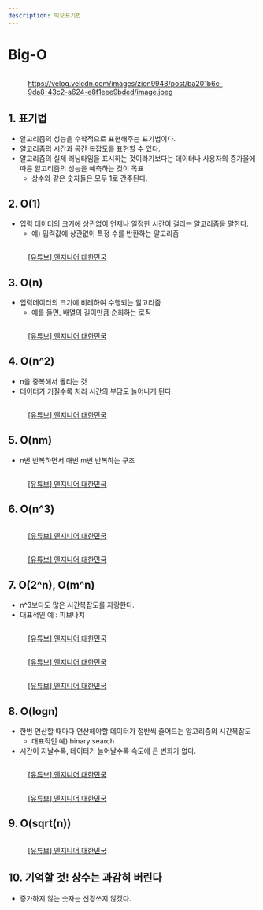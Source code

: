 ```yaml
---
description: 빅오표기법
---
```


# Big-O

<figure><img src="../../../.gitbook/assets/image (28) (3).png" alt=""><figcaption><p><a href="https://velog.velcdn.com/images/zion9948/post/ba201b6c-9da8-43c2-a624-e8f1eee9bded/image.jpeg">https://velog.velcdn.com/images/zion9948/post/ba201b6c-9da8-43c2-a624-e8f1eee9bded/image.jpeg</a></p></figcaption></figure>

## 1. 표기법

* 알고리즘의 성능을 수학적으로 표현해주는 표기법이다.&#x20;
*  알고리즘의 시간과 공간 복잡도를 표현할 수 있다.&#x20;
* 알고리즘의 실제 러닝타임을 표시하는 것이라기보다는 데이터나 사용자의 증가율에 따른 알고리즘의 성능을 예측하는 것이 목표&#x20;
  * 상수와 같은 숫자들은 모두 1로 간주된다.&#x20;

## 2. O(1)&#x20;

* 입력 데이터의 크기에 상관없이 언제나 일정한 시간이 걸리는 알고리즘을 말한다.&#x20;
  * 예) 입력값에 상관없이 특정 수를 반환하는 알고리즘&#x20;

<figure><img src="../../../.gitbook/assets/image (4) (1) (7).png" alt=""><figcaption><p><a href="https://www.youtube.com/user/damazzang/videos">[유튜브] 엔지니어 대한민국</a></p></figcaption></figure>

## 3. O(n)

* 입력데이터의 크기에 비례하여 수행되는 알고리즘&#x20;
  * 예를 들면, 배열의 길이만큼 순회하는 로직 &#x20;

<figure><img src="../../../.gitbook/assets/image (46) (1).png" alt=""><figcaption><p><a href="https://www.youtube.com/user/damazzang/videos">[유튜브] 엔지니어 대한민국</a></p></figcaption></figure>

## 4. O(n^2)&#x20;

* n을 중복해서 돌리는 것&#x20;
* 데이터가 커질수록 처리 시간의 부담도 늘어나게 된다.&#x20;

<figure><img src="../../../.gitbook/assets/image (43) (1).png" alt=""><figcaption><p><a href="https://www.youtube.com/user/damazzang/videos">[유튜브] 엔지니어 대한민국</a></p></figcaption></figure>



## 5. O(nm)

* n번 반복하면서 매번 m번 반복하는 구조

<figure><img src="../../../.gitbook/assets/image (9) (8).png" alt=""><figcaption><p><a href="https://www.youtube.com/user/damazzang/videos">[유튜브] 엔지니어 대한민국</a></p></figcaption></figure>



## 6. O(n^3)&#x20;

<figure><img src="../../../.gitbook/assets/image (36) (1).png" alt=""><figcaption><p><a href="https://www.youtube.com/user/damazzang/videos">[유튜브] 엔지니어 대한민국</a></p></figcaption></figure>

<figure><img src="../../../.gitbook/assets/image (28) (1) (2).png" alt=""><figcaption><p><a href="https://www.youtube.com/user/damazzang/videos">[유튜브] 엔지니어 대한민국</a></p></figcaption></figure>

## 7. O(2^n), O(m^n)&#x20;

* n^3보다도 많은 시간복잡도를 자랑한다.&#x20;
* 대표적인 예 : 피보나치

<figure><img src="../../../.gitbook/assets/image (24) (1) (1).png" alt=""><figcaption><p><a href="https://www.youtube.com/user/damazzang/videos">[유튜브] 엔지니어 대한민국</a></p></figcaption></figure>

<figure><img src="../../../.gitbook/assets/image (42) (1).png" alt=""><figcaption><p><a href="https://www.youtube.com/user/damazzang/videos">[유튜브] 엔지니어 대한민국</a></p></figcaption></figure>

<figure><img src="../../../.gitbook/assets/image (45) (1).png" alt=""><figcaption><p><a href="https://www.youtube.com/user/damazzang/videos">[유튜브] 엔지니어 대한민국</a></p></figcaption></figure>



## 8. O(logn)&#x20;

* 한번 연산할 때마다 연산해야할 데이터가 절반씩 줄어드는 알고리즘의 시간복잡도&#x20;
  * 대표적인 예) binary search
* 시간이 지날수록, 데이터가 늘어날수록 속도에 큰 변화가 없다.&#x20;

<figure><img src="../../../.gitbook/assets/image (13) (1).png" alt=""><figcaption><p><a href="https://www.youtube.com/user/damazzang/videos">[유튜브] 엔지니어 대한민국</a></p></figcaption></figure>

<figure><img src="../../../.gitbook/assets/image (47) (1).png" alt=""><figcaption><p><a href="https://www.youtube.com/user/damazzang/videos">[유튜브] 엔지니어 대한민국</a></p></figcaption></figure>



## 9. O(sqrt(n))

<figure><img src="../../../.gitbook/assets/image (2) (10).png" alt=""><figcaption><p><a href="https://www.youtube.com/user/damazzang/videos">[유튜브] 엔지니어 대한민국</a></p></figcaption></figure>

## 10. 기억할 것! 상수는 과감히 버린다

* 증가하지 않는 숫자는 신경쓰지 않겠다. &#x20;

